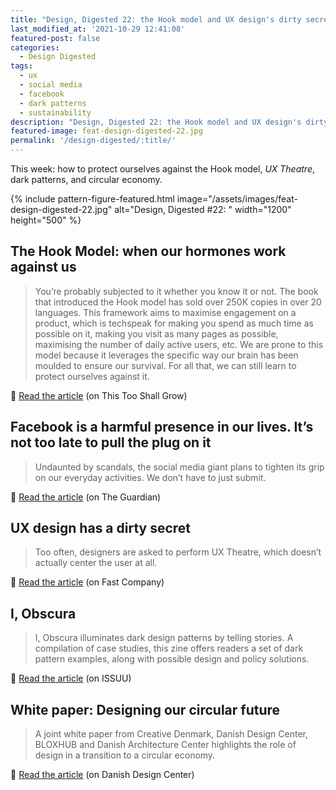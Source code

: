 ```yaml
---
title: "Design, Digested 22: the Hook model and UX design's dirty secret"
last_modified_at: '2021-10-29 12:41:08'
featured-post: false
categories:
  - Design Digested
tags:
  - ux
  - social media
  - facebook
  - dark patterns
  - sustainability
description: "Design, Digested 22: the Hook model and UX design's dirty secret"
featured-image: feat-design-digested-22.jpg
permalink: '/design-digested/:title/'
---
```

<p class="lead">This week: how to protect ourselves against the Hook model, <em>UX Theatre</em>, dark patterns, and circular economy.</p>

<!--more-->

{% include pattern-figure-featured.html image="/assets/images/feat-design-digested-22.jpg" alt="Design, Digested #22: " width="1200" height="500" %}

## The Hook Model: when our hormones work against us

> You’re probably subjected to it whether you know it or not. The book that introduced the Hook model has sold over 250K copies in over 20 languages. This framework aims to maximise engagement on a product, which is techspeak for making you spend as much time as possible on it, making you visit as many pages as possible, maximising the number of daily active users, etc. We are prone to this model because it leverages the specific way our brain has been moulded to ensure our survival. For all that, we can still learn to protect ourselves against it.

<p class="detached">🔗 <a href="https://thistooshallgrow.com/blog/hook-model-hormones" target="_blank" rel="noopener">Read the article</a> (on This Too Shall Grow)</p>

## Facebook is a harmful presence in our lives. It’s not too late to pull the plug on it

> Undaunted by scandals, the social media giant plans to tighten its grip on our everyday activities. We don’t have to just submit.

<p class="detached">🔗 <a href="https://www.theguardian.com/commentisfree/2021/oct/06/facebook-scandals-social-media" target="_blank" rel="noopener">Read the article</a> (on The Guardian)</p>

## UX design has a dirty secret

> Too often, designers are asked to perform UX Theatre, which doesn’t actually center the user at all.

<p class="detached">🔗 <a href="https://www.fastcompany.com/90686473/ux-design-has-a-dirty-secret\" target="_blank" rel="noopener">Read the article</a> (on Fast Company)</p>

## I, Obscura

> I, Obscura illuminates dark design patterns by telling stories. A compilation of case studies, this zine offers readers a set of dark pattern examples, along with possible design and policy solutions.

<p class="detached">🔗 <a href="https://issuu.com/stanforddcsl/docs/dcsl_darkpatternszine_2021\" target="_blank" rel="noopener">Read the article</a> (on ISSUU)</p>

## White paper: Designing our circular future

> A joint white paper from Creative Denmark, Danish Design Center, BLOXHUB and Danish Architecture Center highlights the role of design in a transition to a circular economy.

<p class="detached">🔗 <a href="https://ddc.dk/designing-our-circular-future/" target="_blank" rel="noopener">Read the article</a> (on Danish Design Center)</p>
